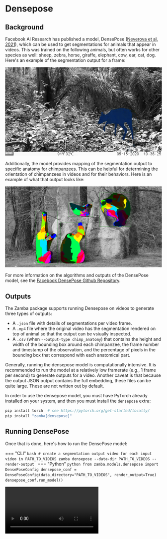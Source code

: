 # Densepose

## Background

Facebook AI Research has published a model, DensePose ([Neverova et al, 2021](https://arxiv.org/abs/2011.12438v1)), which can be used to get segmentations for animals that appear in videos. This was trained on the following animals, but often works for other species as well: sheep, zebra, horse, giraffe, elephant, cow, ear, cat, dog. Here's an example of the segmentation output for a frame:

![segmentation of duiker](../media/seg_out.jpg)

Additionally, the model provides mapping of the segmentation output to specific anatomy for chimpanzees. This can be helpful for determining the orientation of chimpanzees in videos and for their behaviors. Here is an example of what that output looks like:

![chimpanzee texture output](../media/texture_out.png)

For more information on the algorithms and outputs of the DensePose model, see the [Facebook DensePose Github Repository](https://github.com/facebookresearch/detectron2/tree/main/projects/DensePose).

## Outputs

The Zamba package supports running Densepose on videos to generate three types of outputs:

 - A `.json` file with details of segmentations per video frame.
 - A `.mp4` file where the original video has the segmentation rendered on top of animal so that the output can be vsiually inspected.
 - A `.csv` (when `--output-type chimp_anatomy`) that contains the height and width of the bounding box around each chimpanzee, the frame number and timestamp of the observation, and the percentage of pixels in the bounding box that correspond with each anatomical part.

Generally, running the densepose model is computationally intensive. It is recommended to run the model at a relatively low framerate (e.g., 1 frame per second) to generate outputs for a video. Another caveat is that because the output JSON output contains the full embedding, these files can be quite large. These are not written out by default.

In order to use the densepose model, you must have PyTorch already installed on your system, and then you must install the `densepose` extra:

```bash
pip install torch  # see https://pytorch.org/get-started/locally/
pip install "zamba[densepose]"
```

## Running DensePose

Once that is done, here's how to run the DensePose model:

=== "CLI"
    ```bash
    # create a segmentation output video for each input video in PATH_TO_VIDEOS
    zamba densepose --data-dir PATH_TO_VIDEOS --render-output
    ```
=== "Python"
    ```python
    from zamba.models.densepose import DensePoseConfig
    densepose_conf = DensePoseConfig(data_directory="PATH_TO_VIDEOS", render_output=True)
    densepose_conf.run_model()
    ```


<video controls>
  <source src="../media/densepose_zamba_vid.mp4" type="video/mp4">
</videp>

To see all of the available options, run `zamba densepose --help`.
